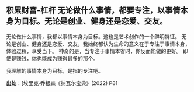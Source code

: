 ## 积累财富-杠杆 无论做什么事情，都要专注，以事情本身为目标。无论是创业、健身还是恋爱、交友。

无论做什么事情，我都以事情本身为目标。这也是艺术创作的一个鲜明特征。 
无论是创业、健身还是恋爱、交友，我始终都认为生命的意义在于专注于事情本身，体验过程，享受当下。 
神奇的是，当专注于事情本省时，你反而能做的更好。 即使是赚钱，你也能成为赚得最多的那个。

我理解的事情本身为目标，是指的专注吧。

**出处**：[埃里克·乔根森《纳瓦尔宝典》(2022) P81
